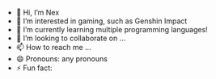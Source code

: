 - 👋 Hi, I’m Nex
- 👀 I’m interested in gaming, such as Genshin Impact
- 🌱 I’m currently learning multiple programming languages!
- 💞️ I’m looking to collaborate on ...
- 📫 How to reach me ...
- 😄 Pronouns: any pronouns
- ⚡ Fun fact: 

<!---
nex-i/nex-i is a ✨ special ✨ repository because its `README.md` (this file) appears on your GitHub profile.
You can click the Preview link to take a look at your changes.
--->
